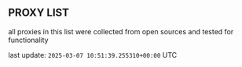 ## PROXY LIST

all proxies in this list were collected from open sources and tested for functionality

last update: `2025-03-07 10:51:39.255310+00:00` UTC